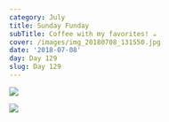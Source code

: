 ```yaml
---
category: July
title: Sunday Funday
subTitle: Coffee with my favorites! ☕️
cover: /images/img_20180708_131550.jpg
date: '2018-07-08'
day: Day 129
slug: Day 129
---
```

![](/images/img_20180708_131550.jpg)

![](/images/mvimg_20180708_150319.jpg)
